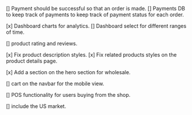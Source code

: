 [] Payment should be successful so that an order is made.
[] Payments DB to keep track of payments to keep track of payment status for each order.

[x] Dashboard charts for analytics.
[] Dashboard select for different ranges of time.

[] product rating and reviews.

[x] Fix product description styles.
[x] Fix related products styles on the product details page.

[x] Add a section on the hero section for wholesale.

[] cart on the navbar for the mobile view.

[] POS functionality for users buying from the shop.

[] include the US market.